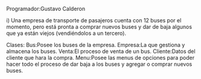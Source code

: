 Programador:Gustavo Calderon

i) Una empresa de transporte de pasajeros cuenta con 12 buses por el momento, pero está pronta a comprar
 nuevos buses y dar de baja algunos que ya están viejos (vendiéndolos a un tercero).
 
 Clases:
 Bus:Posee los buses de la empresa.
 Empresa:La que gestiona y almacena los buses.
 Venta:El proceso de venta de un bus.
 Cliente:Datos del cliente que hara la compra.
 Menu:Posee las menus de opciones para poder hacer todo el proceso de dar baja a los buses y agregar o comprar nuevos buses.
 
 
 
 
 

 
